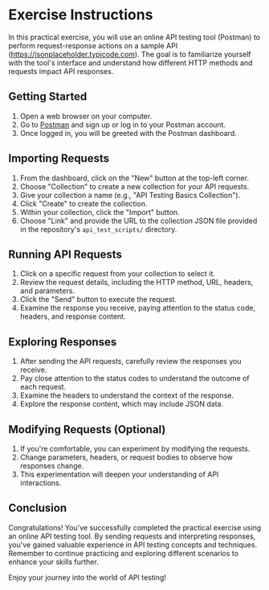 # Exercise Instructions

In this practical exercise, you will use an online API testing tool (Postman) to perform request-response actions on a sample API (https://jsonplaceholder.typicode.com). The goal is to familiarize yourself with the tool's interface and understand how different HTTP methods and requests impact API responses.

## Getting Started

1. Open a web browser on your computer.
2. Go to [Postman](https://www.postman.com/) and sign up or log in to your Postman account.
3. Once logged in, you will be greeted with the Postman dashboard.

## Importing Requests

1. From the dashboard, click on the "New" button at the top-left corner.
2. Choose "Collection" to create a new collection for your API requests.
3. Give your collection a name (e.g., "API Testing Basics Collection").
4. Click "Create" to create the collection.
5. Within your collection, click the "Import" button.
6. Choose "Link" and provide the URL to the collection JSON file provided in the repository's `api_test_scripts/` directory.

## Running API Requests

1. Click on a specific request from your collection to select it.
2. Review the request details, including the HTTP method, URL, headers, and parameters.
3. Click the "Send" button to execute the request.
4. Examine the response you receive, paying attention to the status code, headers, and response content.

## Exploring Responses

1. After sending the API requests, carefully review the responses you receive.
2. Pay close attention to the status codes to understand the outcome of each request.
3. Examine the headers to understand the context of the response.
4. Explore the response content, which may include JSON data.

## Modifying Requests (Optional)

1. If you're comfortable, you can experiment by modifying the requests.
2. Change parameters, headers, or request bodies to observe how responses change.
3. This experimentation will deepen your understanding of API interactions.

## Conclusion

Congratulations! You've successfully completed the practical exercise using an online API testing tool. By sending requests and interpreting responses, you've gained valuable experience in API testing concepts and techniques. Remember to continue practicing and exploring different scenarios to enhance your skills further.

Enjoy your journey into the world of API testing!
